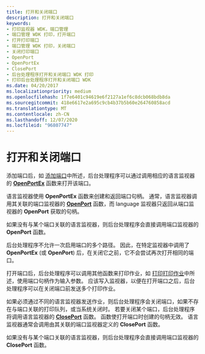 ```yaml
---
title: 打开和关闭端口
description: 打开和关闭端口
keywords:
- 打印监视器 WDK，端口管理
- 端口管理 WDK 打印，打开端口
- 打开打印端口
- 端口管理 WDK 打印，关闭端口
- 关闭打印端口
- OpenPort
- OpenPortEx
- ClosePort
- 后台处理程序打开和关闭端口 WDK 打印
- 打印后台处理程序打开和关闭端口 WDK
ms.date: 04/20/2017
ms.localizationpriority: medium
ms.openlocfilehash: 1f7e6401c94619e6f2127a1ef6c8dcb068bdb8da
ms.sourcegitcommit: 418e6617e2a695c9cb4b37b5b60e264760858acd
ms.translationtype: MT
ms.contentlocale: zh-CN
ms.lasthandoff: 12/07/2020
ms.locfileid: "96807747"
---
```

# <a name="opening-and-closing-a-port"></a>打开和关闭端口





添加端口后，如 [添加端口](adding-a-port.md)中所述，后台处理程序可以通过调用相应的语言监视器的 [**OpenPortEx**](/previous-versions/ff559596(v=vs.85)) 函数来打开该端口。

语言监视器使用 **OpenPortEx** 函数来创建和返回端口句柄。 通常，语言监视器调用其关联的端口监视器的 [**OpenPort**](/windows-hardware/drivers/ddi/winsplp/nf-winsplp-openport) 函数，而 language 监视器只返回从端口监视器的 **OpenPort** 获取的句柄。

如果没有与某个端口关联的语言监视器，则后台处理程序会直接调用端口监视器的 **OpenPort** 函数。

后台处理程序不允许一次启用端口的多个路径。 因此，在特定监视器中调用了 **OpenPortEx** (或 **OpenPort**) 后，在关闭它之前，它不会尝试再次打开相同的端口。

打开端口后，后台处理程序可以调用其他函数来打印作业，如 [打印打印作业](printing-a-print-job.md)中所述，使用端口句柄作为输入参数。 应该写入监视器，以便在打开端口之后，后台处理程序可以在关闭端口前发送多个打印作业。

如果必须通过不同的语言监视器发送作业，则后台处理程序会关闭端口，如果不存在与端口关联的打印队列，或当系统关闭时。 若要关闭某个端口，后台处理程序将调用语言监视器的 [**ClosePort**](/windows-hardware/drivers/ddi/winsplp/nf-winsplp-closeport) 函数。 函数使打开端口时创建的句柄无效。 语言监视器通常会调用由其关联的端口监视器定义的 **ClosePort** 函数。

如果没有与某个端口关联的语言监视器，则后台处理程序会直接调用端口监视器的 **ClosePort** 函数。

 

